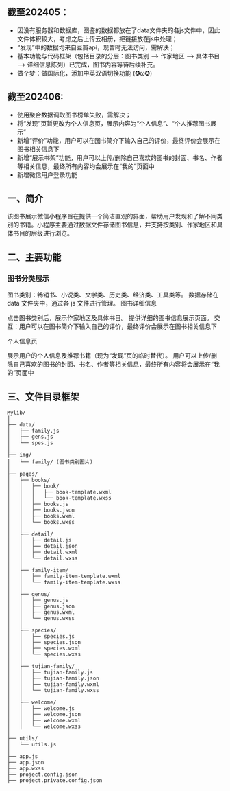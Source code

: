 ## 截至202405：
- 因没有服务器和数据库，图鉴的数据都放在了data文件夹的各js文件中，因此文件体积较大，考虑之后上传云相册，把链接放在js中处理；
- “发现”中的数据均来自豆瓣api，现暂时无法访问，需解决；
- 基本功能与代码框架（包括目录的分层：图书类别 --> 作家地区 --> 具体书目 --> 详细信息陈列）已完成，图书内容等待后续补充。
- 做个梦：做国际化，添加中英双语切换功能 (✪ω✪)

## 截至202406:
- 使用聚合数据调取图书榜单失败，需解决；
- 将“发现”页暂更改为个人信息页，展示内容为“个人信息”、“个人推荐图书展示”
- 新增“评价”功能，用户可以在图书简介下输入自己的评价，最终评价会展示在图书相关信息下
- 新增“展示书架”功能，用户可以上传/删除自己喜欢的图书的封面、书名、作者等相关信息，最终所有内容均会展示在“我的”页面中
- 新增微信用户登录功能

## 一、简介
该图书展示微信小程序旨在提供一个简洁直观的界面，帮助用户发现和了解不同类别的书籍。小程序主要通过数据文件存储图书信息，并支持按类别、作家地区和具体书目的层级进行浏览。

## 二、主要功能
### 图书分类展示

图书类别：畅销书、小说类、文学类、历史类、经济类、工具类等。
数据存储在 data 文件夹中，通过各 js 文件进行管理。
图书详细信息

点击图书类别后，展示作家地区及具体书目。
提供详细的图书信息展示页面。
交互：用户可以在图书简介下输入自己的评价，最终评价会展示在图书相关信息下

个人信息页

展示用户的个人信息及推荐书籍（现为“发现”页的临时替代）。
用户可以上传/删除自己喜欢的图书的封面、书名、作者等相关信息，最终所有内容将会展示在“我的”页面中

## 三、文件目录框架
```
Mylib/
│
├── data/
│   ├── family.js
│   ├── gens.js
│   └── spes.js
│
├── img/
│   └── family/ (图书类别图片)
│
├── pages/
│   ├── books/
│   │   ├── book/
│   │   │   ├── book-template.wxml
│   │   │   └── book-template.wxss
│   │   ├── books.js
│   │   ├── books.json
│   │   ├── books.wxml
│   │   └── books.wxss
│   │
│   ├── detail/
│   │   ├── detail.js
│   │   ├── detail.json
│   │   ├── detail.wxml
│   │   └── detail.wxss
│   │
│   ├── family-item/
│   │   ├── family-item-template.wxml
│   │   └── family-item-template.wxss
│   │
│   ├── genus/
│   │   ├── genus.js
│   │   ├── genus.json
│   │   ├── genus.wxml
│   │   └── genus.wxss
│   │
│   ├── species/
│   │   ├── species.js
│   │   ├── species.json
│   │   ├── species.wxml
│   │   └── species.wxss
│   │
│   ├── tujian-family/
│   │   ├── tujian-family.js
│   │   ├── tujian-family.json
│   │   ├── tujian-family.wxml
│   │   └── tujian-family.wxss
│   │
│   ├── welcome/
│   │   ├── welcome.js
│   │   ├── welcome.json
│   │   ├── welcome.wxml
│   │   └── welcome.wxss
│
├── utils/
│   └── utils.js
│
├── app.js
├── app.json
├── app.wxss
├── project.config.json
├── project.private.config.json

```
